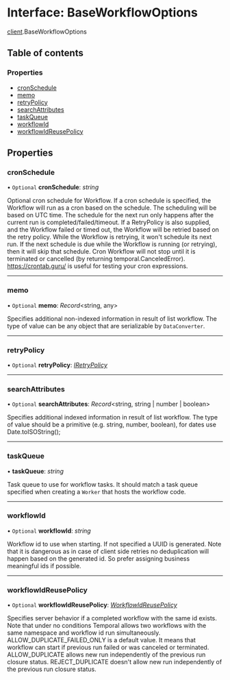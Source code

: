 # Interface: BaseWorkflowOptions

[client](../modules/client.md).BaseWorkflowOptions

## Table of contents

### Properties

- [cronSchedule](client.baseworkflowoptions.md#cronschedule)
- [memo](client.baseworkflowoptions.md#memo)
- [retryPolicy](client.baseworkflowoptions.md#retrypolicy)
- [searchAttributes](client.baseworkflowoptions.md#searchattributes)
- [taskQueue](client.baseworkflowoptions.md#taskqueue)
- [workflowId](client.baseworkflowoptions.md#workflowid)
- [workflowIdReusePolicy](client.baseworkflowoptions.md#workflowidreusepolicy)

## Properties

### cronSchedule

• `Optional` **cronSchedule**: *string*

Optional cron schedule for Workflow. If a cron schedule is specified, the Workflow will run
as a cron based on the schedule. The scheduling will be based on UTC time. The schedule for the next run only happens
after the current run is completed/failed/timeout. If a RetryPolicy is also supplied, and the Workflow failed
or timed out, the Workflow will be retried based on the retry policy. While the Workflow is retrying, it won't
schedule its next run. If the next schedule is due while the Workflow is running (or retrying), then it will skip that
schedule. Cron Workflow will not stop until it is terminated or cancelled (by returning temporal.CanceledError).
https://crontab.guru/ is useful for testing your cron expressions.

___

### memo

• `Optional` **memo**: *Record*<string, any\>

Specifies additional non-indexed information in result of list workflow. The type of value
can be any object that are serializable by `DataConverter`.

___

### retryPolicy

• `Optional` **retryPolicy**: [*IRetryPolicy*](proto.temporal.api.common.v1.iretrypolicy.md)

___

### searchAttributes

• `Optional` **searchAttributes**: *Record*<string, string \| number \| boolean\>

Specifies additional indexed information in result of list workflow. The type of value should
be a primitive (e.g. string, number, boolean), for dates use Date.toISOString();

___

### taskQueue

• **taskQueue**: *string*

Task queue to use for workflow tasks. It should match a task queue specified when creating a
`Worker` that hosts the workflow code.

___

### workflowId

• `Optional` **workflowId**: *string*

Workflow id to use when starting. If not specified a UUID is generated. Note that it is
dangerous as in case of client side retries no deduplication will happen based on the
generated id. So prefer assigning business meaningful ids if possible.

___

### workflowIdReusePolicy

• `Optional` **workflowIdReusePolicy**: [*WorkflowIdReusePolicy*](../enums/proto.temporal.api.enums.v1.workflowidreusepolicy.md)

Specifies server behavior if a completed workflow with the same id exists. Note that under no
conditions Temporal allows two workflows with the same namespace and workflow id run
simultaneously.
  ALLOW_DUPLICATE_FAILED_ONLY is a default value. It means that workflow can start if
  previous run failed or was canceled or terminated.
  ALLOW_DUPLICATE allows new run independently of the previous run closure status.
  REJECT_DUPLICATE doesn't allow new run independently of the previous run closure status.
